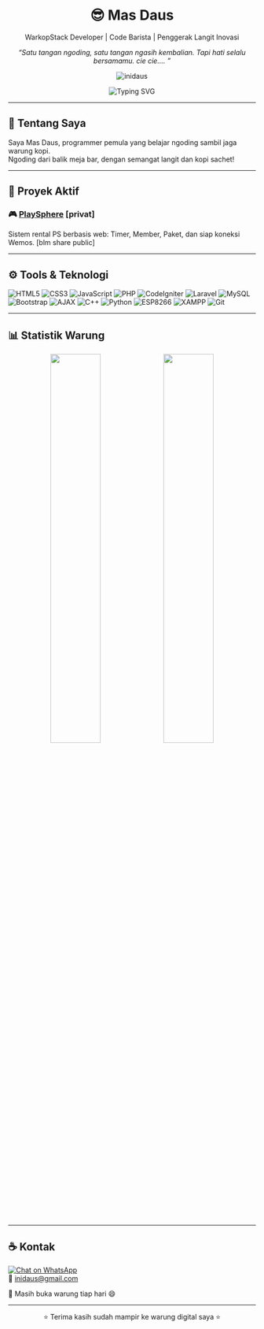 <h1 align="center">😎 Mas Daus</h1>
<p align="center">
  WarkopStack Developer | Code Barista | Penggerak Langit Inovasi  
</p>
<p align="center">
  <em>“Satu tangan ngoding, satu tangan ngasih kembalian. Tapi hati selalu bersamamu. cie cie.... ”</em>
</p>

<p align="center">
  <img src="https://komarev.com/ghpvc/?username=inidaus&label=Kunjungan+Warung&color=blueviolet&style=flat" alt="inidaus" />
</p>

<p align="center">
  <img src="https://readme-typing-svg.herokuapp.com?font=Fira+Code&pause=1000&color=00C0FF&center=true&vCenter=true&width=540&lines=Halo%2C+saya+Mas+Daus!;Programmer+Warkop+yang+Kadang+Serius+Ngoding!;Welcome+to+my+GitHub+🛠️" alt="Typing SVG" />
</p>

---

## 🧉 Tentang Saya
Saya Mas Daus, programmer pemula yang belajar ngoding sambil jaga warung kopi.  
Ngoding dari balik meja bar, dengan semangat langit dan kopi sachet!

---

## 🚀 Proyek Aktif
### 🎮 [PlaySphere](https://github.com/inidaus/playsphere) [privat]
Sistem rental PS berbasis web: Timer, Member, Paket, dan siap koneksi Wemos. [blm share public]

---

## ⚙️ Tools & Teknologi
![HTML5](https://img.shields.io/badge/HTML5-E34F26?style=flat&logo=html5&logoColor=white)
![CSS3](https://img.shields.io/badge/CSS3-1572B6?style=flat&logo=css3&logoColor=white)
![JavaScript](https://img.shields.io/badge/JavaScript-F7DF1E?style=flat&logo=javascript&logoColor=black)
![PHP](https://img.shields.io/badge/PHP-777BB4?style=flat&logo=php&logoColor=white)
![CodeIgniter](https://img.shields.io/badge/CodeIgniter-EF4223?style=flat&logo=codeigniter&logoColor=white)
![Laravel](https://img.shields.io/badge/Laravel-FF2D20?style=flat&logo=laravel&logoColor=white)
![MySQL](https://img.shields.io/badge/MySQL-4479A1?style=flat&logo=mysql&logoColor=white)
![Bootstrap](https://img.shields.io/badge/Bootstrap-563D7C?style=flat&logo=bootstrap&logoColor=white)
![AJAX](https://img.shields.io/badge/AJAX-000000?style=flat&logo=jquery&logoColor=white)
![C++](https://img.shields.io/badge/C++-00599C?style=flat&logo=c%2B%2B&logoColor=white)
![Python](https://img.shields.io/badge/Python-3776AB?style=flat&logo=python&logoColor=white)
![ESP8266](https://img.shields.io/badge/ESP8266-FFDD00?style=flat)
![XAMPP](https://img.shields.io/badge/XAMPP-FB7A24?style=flat&logo=apache&logoColor=white)
![Git](https://img.shields.io/badge/Git-F05032?style=flat&logo=git&logoColor=white)

---

## 📊 Statistik Warung

<p align="center">
  <img src="https://github-readme-stats.vercel.app/api?username=inidaus&show_icons=true&theme=radical" width="45%" />
  <img src="https://github-readme-stats.vercel.app/api/top-langs/?username=inidaus&layout=compact&theme=radical" width="45%" />
</p>

---

## ☕ Kontak
[![Chat on WhatsApp](https://img.shields.io/badge/Chat%20di%20WhatsApp-25D366?style=for-the-badge&logo=whatsapp&logoColor=white)](https://wa.me/6281332499304)  
📧 inidaus@gmail.com

🛒 Masih buka warung tiap hari 😄

---

<p align="center">
  ⭐ Terima kasih sudah mampir ke warung digital saya ⭐
</p>

